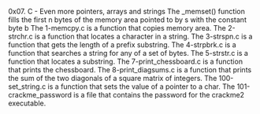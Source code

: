 0x07. C - Even more pointers, arrays and strings
The _memset() function fills the first n bytes of the memory area pointed to by s with the constant byte b
The 1-memcpy.c  is a function that copies memory area.
The 2-strchr.c is  a function that locates a character in a string.
The 3-strspn.c is a function that gets the length of a prefix substring.
The 4-strpbrk.c is a function that searches a string for any of a set of bytes.
The 5-strstr.c is  a function that locates a substring.
The 7-print_chessboard.c is  a function that prints the chessboard.
The 8-print_diagsums.c is a function that prints the sum of the two diagonals of a square matrix of integers.
The 100-set_string.c is a function that sets the value of a pointer to a char.
The 101-crackme_password is  a file that contains the password for the crackme2 executable.
